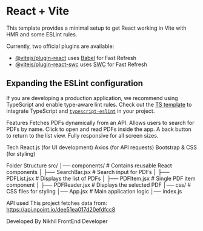 # React + Vite

This template provides a minimal setup to get React working in Vite with HMR and some ESLint rules.

Currently, two official plugins are available:

- [@vitejs/plugin-react](https://github.com/vitejs/vite-plugin-react/blob/main/packages/plugin-react/README.md) uses [Babel](https://babeljs.io/) for Fast Refresh
- [@vitejs/plugin-react-swc](https://github.com/vitejs/vite-plugin-react-swc) uses [SWC](https://swc.rs/) for Fast Refresh

## Expanding the ESLint configuration

If you are developing a production application, we recommend using TypeScript and enable type-aware lint rules. Check out the [TS template](https://github.com/vitejs/vite/tree/main/packages/create-vite/template-react-ts) to integrate TypeScript and [`typescript-eslint`](https://typescript-eslint.io) in your project.

Features
Fetches PDFs dynamically from an API.
Allows users to search for PDFs by name.
Click to open and read PDFs inside the app.
A back button to return to the list view.
Fully responsive for all screen sizes.

Tech
React.js (for UI development)
Axios (for API requests)
Bootstrap & CSS (for styling)

Folder Structure
src/
│── components/ # Contains reusable React components
│ ├── SearchBar.jsx # Search input for PDFs
│ ├── PDFList.jsx # Displays the list of PDFs
│ ├── PDFItem.jsx # Single PDF item component
│ ├── PDFReader.jsx # Displays the selected PDF
│── css/ # CSS files for styling
│── App.jsx # Main application logic
│── index.js

API used
This project fetches data from:
https://api.npoint.io/dee51ea017d20efdfcc8

Developed By
Nikhil
FrontEnd Developer
